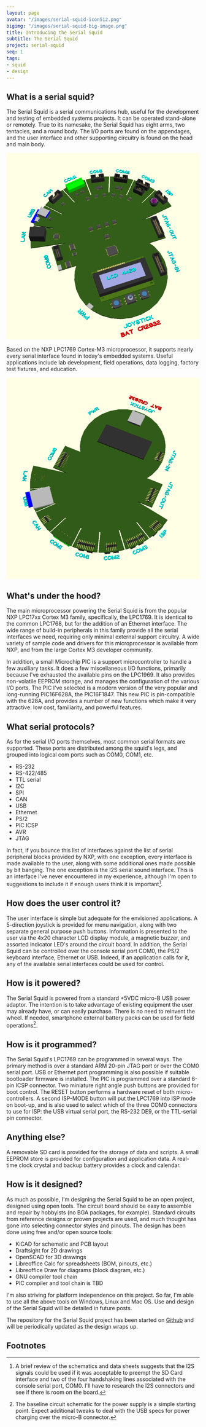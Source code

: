 ```yaml
---
layout: page
avatar: "/images/serial-squid-icon512.png"
bigimg: "/images/serial-squid-big-image.png"
title: Introducing the Serial Squid
subtitle: The Serial Squid
project: serial-squid
seq: 1
tags:
- squid
- design
---
```


## What is a serial squid?

The Serial Squid is a serial communications hub, useful for the development and testing of embedded systems projects.  It can be operated stand-alone or remotely.  True to its namesake, the Serial Squid has eight arms, two tentacles, and a round body.  The I/O ports are found on the appendages, and the user interface and other supporting circuitry is found on the head and main body.

![Serial Squid, Top View](/images/serial-squid-top-view-20160507.png) 

Based on the NXP LPC1769 Cortex-M3 microprocessor, it supports nearly every serial interface found in today's embedded systems.  Useful applications include lab development, field operations, data logging, factory test fixtures, and education.  

![Serial Squid, Bottom View](/images/serial-squid-bot-view-20160507.png) 

## What's under the hood?

  The main microprocessor powering the Serial Squid is from the popular NXP
LPC17xx Cortex M3 family, specifically, the LPC1769.  It is identical to the
common LPC1768, but for the addition of an Ethernet interface. The wide
range of build-in peripherals in this family provide all the serial interfaces we need,
requiring only minimal external support circuitry.  A wide variety of sample code
and drivers for this microprocessor is available from NXP, and from the large
Cortex M3 developer community.

  In addition, a small Microchip PIC is a support microcontroller to handle a few
auxiliary tasks.  It does a few miscellaneous I/O functions, primarily because
I've exhausted the available pins on the LPC1969.  It also provides
non-volatile EEPROM storage, and manages the configuration of the various I/O
ports.  The PIC I've selected is a modern version of the very popular and long-running PIC16F628A, the PIC16F1847.  This new PIC is
pin-compatible with the 628A, and provides a number of new functions which make
it very attractive: low cost, familiarity, and powerful features. <br />

## What serial protocols?

As for the serial I/O ports themselves, most common serial formats are supported.  These ports are distributed among the squid's legs, and grouped into logical com ports such as COM0, COM1, etc.  

* RS-232 
* RS-422/485
* TTL serial 
* I2C
* SPI 
* CAN 
* USB 
* Ethernet 
* PS/2
* PIC ICSP
* AVR 
* JTAG

In fact, if you bounce this list of interfaces against the list of serial peripheral blocks provided by NXP, with one exception, every interface is made available to the user, along with some additional ones made possible by bit banging.  The one exception is the I2S serial sound interface.  This is an interface I've never encountered in my experience, although I'm open to suggestions to include it if enough users think it is important[^note-i2s].

## How does the user control it?

The user interface is simple but adequate for the envisioned applications.  A 5-direction joystick is provided for menu navigation, along with two separate general purpose push buttons.  Information is presented to the user via the 4x20 character LCD display module, a magnetic buzzer, and assorted indicator LED's around the circuit board.  In addition, the Serial Squid can be controlled over the console serial port COM0, the PS/2 keyboard interface, Ethernet or USB.  Indeed, if an application calls for it, any of the available serial interfaces could be used for control.

## How is it powered?

The Serial Squid is powered from a standard +5VDC micro-B USB power adaptor.  The intention is to take advantage of existing equipment the user may already have, or can easily purchase.  There is no need to reinvent the wheel.  If needed, smartphone external battery packs can be used for field operations[^note-battery].  

## How is it programmed?

The Serial Squid's LPC1769 can be programmed in several ways.  The primary method is over a standard ARM 20-pin JTAG port or over the COM0 serial port.  USB or Ethernet port programming is also possible if suitable bootloader firmware is installed.  The PIC is programmed over a standard 6-pin ICSP connector.  Two miniature right angle push buttons are provided for boot control.  The RESET button performs a hardware reset of both micro-controllers.  A second ISP-MODE button will put the LPC1769 into ISP mode on boot-up, and is also used to select which of the three COM0 connectors to use for ISP: the USB virtual serial port, the RS-232 DE9, or the TTL-serial pin connector.

## Anything else?

A removable SD card is provided for the storage of data and scripts.  A small EEPROM store is provided for configuration and application data.  A real-time clock crystal and backup battery provides a clock and calendar. 

## How is it designed?

As much as possible, I'm designing the Serial Squid to be an open project, designed using open tools.  The circuit board should be easy to assemble and repair by hobbyists (no BGA packages, for example).  Standard circuits from reference designs or proven projects are used, and much thought has gone into selecting connector styles and pinouts.  The design has been done using free and/or open source tools:

* KiCAD for schematic and PCB layout
* Draftsight for 2D drawings
* OpenSCAD for 3D drawings
* Libreoffice Calc for spreadsheets (BOM, pinouts, etc.)
* Libreoffice Draw for diagrams (block diagram, etc.)
* GNU compiler tool chain 
* PIC compiler and tool chain is TBD

I'm also striving for platform independence on this project.  So far, I'm able to use all the above tools on Windows, Linux and Mac OS.  Use and design of the Serial Squid will be detailed in future posts.

The repository for the Serial Squid project has been started on 
<a href="https://github.com/thestumbler/serial-squid.git">Github</a> and will be periodically updated as the design wraps up.

## Footnotes

[^note-i2s]: A brief review of the schematics and data sheets suggests that the I2S signals could be used if it was acceptable to preempt the SD Card interface and two of the four handshaking lines associated with the console serial port, COM0.  I'll have to research the I2S connectors and see if there is room on the board.

[^note-battery]: The baseline circuit schematic for the power supply is a simple starting point.  Expect additional tweaks to deal with the USB specs for power charging over the micro-B connector.

